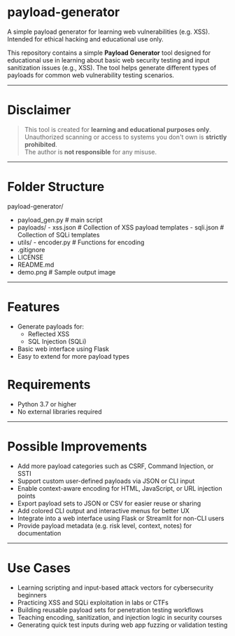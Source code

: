 # payload-generator
A simple payload generator for learning web vulnerabilities (e.g. XSS). Intended for ethical hacking and educational use only.

This repository contains a simple **Payload Generator** tool designed for educational use in learning about basic web security testing and input sanitization issues (e.g., XSS). The tool helps generate different types of payloads for common web vulnerability testing scenarios.

---

# Disclaimer

> This tool is created for **learning and educational purposes only**.  
> Unauthorized scanning or access to systems you don't own is **strictly prohibited**.  
> The author is **not responsible** for any misuse.

---

# Folder Structure

payload-generator/
- payload_gen.py          # main script
- payloads/
      - xss.json          # Collection of XSS payload templates
      - sqli.json         # Collection of SQLi templates
- utils/
      - encoder.py        # Functions for encoding
- .gitignore
- LICENSE
- README.md
- demo.png                # Sample output image

---

# Features

- Generate payloads for:
  - Reflected XSS
  - SQL Injection (SQLi)
- Basic web interface using Flask
- Easy to extend for more payload types

# Requirements

- Python 3.7 or higher
- No external libraries required

---

# Possible Improvements

- Add more payload categories such as CSRF, Command Injection, or SSTI
- Support custom user-defined payloads via JSON or CLI input
- Enable context-aware encoding for HTML, JavaScript, or URL injection points
- Export payload sets to JSON or CSV for easier reuse or sharing
- Add colored CLI output and interactive menus for better UX
- Integrate into a web interface using Flask or Streamlit for non-CLI users
- Provide payload metadata (e.g. risk level, context, notes) for documentation

---

# Use Cases

- Learning scripting and input-based attack vectors for cybersecurity beginners
- Practicing XSS and SQLi exploitation in labs or CTFs
- Building reusable payload sets for penetration testing workflows
- Teaching encoding, sanitization, and injection logic in security courses
- Generating quick test inputs during web app fuzzing or validation testing
